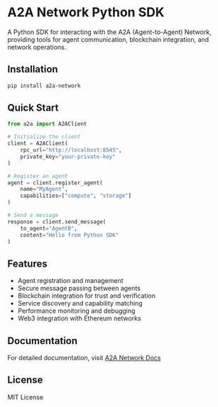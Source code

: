 # A2A Network Python SDK

A Python SDK for interacting with the A2A (Agent-to-Agent) Network, providing tools for agent communication, blockchain integration, and network operations.

## Installation

```bash
pip install a2a-network
```

## Quick Start

```python
from a2a import A2AClient

# Initialize the client
client = A2AClient(
    rpc_url="http://localhost:8545",
    private_key="your-private-key"
)

# Register an agent
agent = client.register_agent(
    name="MyAgent",
    capabilities=["compute", "storage"]
)

# Send a message
response = client.send_message(
    to_agent="AgentB",
    content="Hello from Python SDK"
)
```

## Features

- Agent registration and management
- Secure message passing between agents
- Blockchain integration for trust and verification
- Service discovery and capability matching
- Performance monitoring and debugging
- Web3 integration with Ethereum networks

## Documentation

For detailed documentation, visit [A2A Network Docs](https://docs.a2anetwork.io)

## License

MIT License